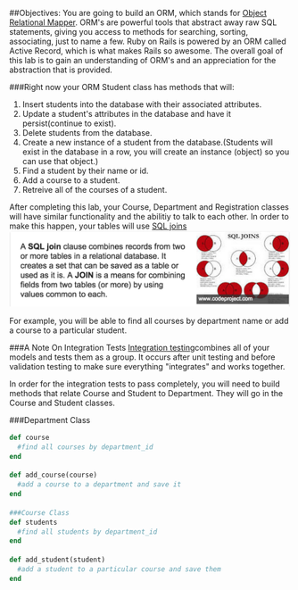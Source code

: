 ##Objectives: You are going to build an ORM, which stands for <a href="http://en.wikipedia.org/wiki/Object-relational_mapping">Object Relational Mapper</a>. ORM's are powerful tools that abstract away raw SQL statements, giving you access to methods for searching, sorting, associating, just to name a few. Ruby on Rails is powered by an ORM called Active Record, which is what makes Rails so awesome. The overall goal of this lab is to gain an understanding of ORM's and an appreciation for the abstraction that is provided.

###Right now your ORM Student class has methods that will:

1. Insert students into the database with their associated attributes.
2. Update a student's attributes in the database and have it persist(continue to exist).
3. Delete students from the database.
4. Create a new instance of a student from the database.(Students will exist in the database in a row, you will create an instance (object) so you can use that object.)
5. Find a student by their name or id.
6. Add a course to a student.
7. Retreive all of the courses of a student.

After completing this lab, your Course, Department and Registration classes will have similar functionality and the abilitiy to talk to each other. In order to make this happen, your tables will use <a href="http://www.sql-join.com/">SQL joins</a> 
<img src="join.png"> 

For example, you will be able to find all courses by department name or add a course to a particular student.


###A Note On Integration Tests
<a href="Integration testing - Wikipedia, the free encyclopedia">Integration testing</a>combines all of your models and tests them as a group. It occurs after unit testing and before validation testing to make sure everything "integrates" and works together.

In order for the integration tests to pass completely, you will need to build methods that relate Course and Student to Department. They will go in the Course and Student classes.

###Department Class
```ruby 
def course
  #find all courses by department_id
end

def add_course(course)
  #add a course to a department and save it
end

###Course Class
def students
  #find all students by department_id
end

def add_student(student)
  #add a student to a particular course and save them
end
```
